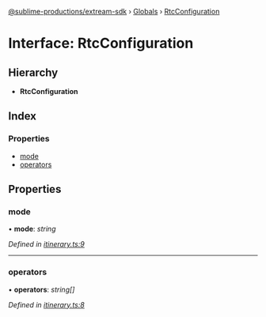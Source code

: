 [@sublime-productions/extream-sdk](../README.md) › [Globals](../globals.md) › [RtcConfiguration](rtcconfiguration.md)

# Interface: RtcConfiguration

## Hierarchy

* **RtcConfiguration**

## Index

### Properties

* [mode](rtcconfiguration.md#mode)
* [operators](rtcconfiguration.md#operators)

## Properties

###  mode

• **mode**: *string*

*Defined in [itinerary.ts:9](https://github.com/Extream-SaaS/ex-sdk/blob/600cbb0/src/itinerary.ts#L9)*

___

###  operators

• **operators**: *string[]*

*Defined in [itinerary.ts:8](https://github.com/Extream-SaaS/ex-sdk/blob/600cbb0/src/itinerary.ts#L8)*

